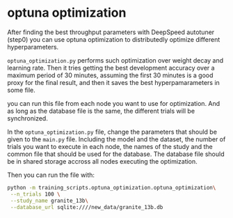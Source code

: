 # optuna optimization

After finding the best throughput parameters with DeepSpeed autotuner (step0) you can use optuna optimization to distributedly optimize different hyperparameters.

`optuna_optimization.py` performs such optimization over weight decay and learning rate. Then it tries getting the best development accuracy over a maximum period of 30 minutes, assuming the first 30 minutes is a good proxy for the final result, and then it saves the best hyperpamarameters in some file.

you can run this file from each node you want to use for optimization. And as long as the database file is the same, the different trials will be synchronized.

In the `optuna_optimization.py` file, change the parameters that should be given to the `main.py` file. Including the model and the dataset, the number of trials you want to execute in each node, the names of the study and the common file that should be used for the database. The database file should be in shared storage accross all nodes executing the optimization.

Then you can run the file with:

```bash
python -m training_scripts.optuna_optimization.optuna_optimization\
 --n_trials 100 \
 --study_name granite_13b\
 --database_url sqlite:////new_data/granite_13b.db
```